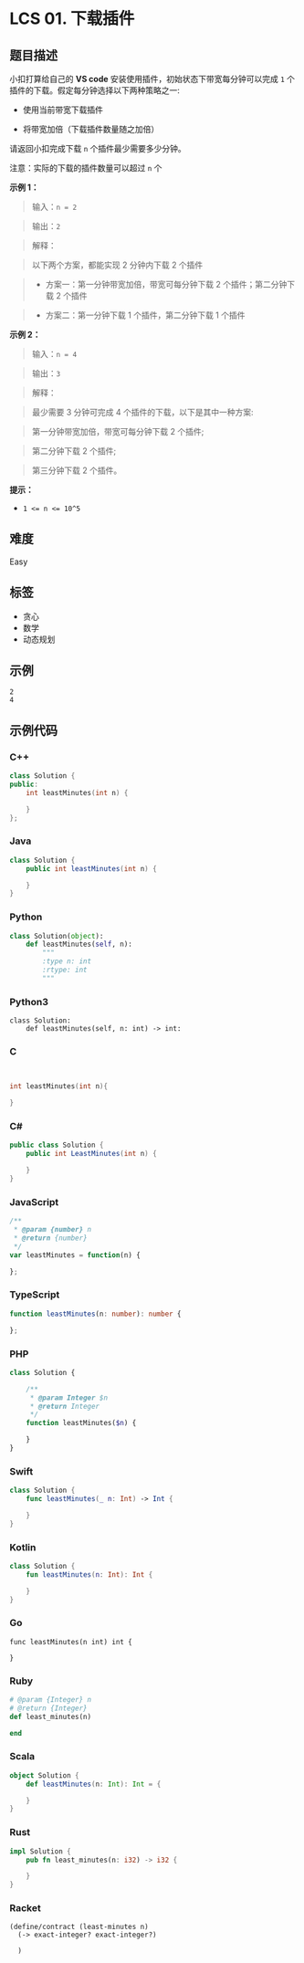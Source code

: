 # LCS 01. 下载插件

## 题目描述

小扣打算给自己的 **VS code** 安装使用插件，初始状态下带宽每分钟可以完成 `1` 个插件的下载。假定每分钟选择以下两种策略之一:
- 使用当前带宽下载插件
- 将带宽加倍（下载插件数量随之加倍）

请返回小扣完成下载 `n` 个插件最少需要多少分钟。

注意：实际的下载的插件数量可以超过 `n` 个


**示例 1：**
>输入：`n = 2`
>
>输出：`2`
>
>解释：
> 以下两个方案，都能实现 2 分钟内下载 2 个插件
>- 方案一：第一分钟带宽加倍，带宽可每分钟下载 2 个插件；第二分钟下载 2 个插件
>- 方案二：第一分钟下载 1 个插件，第二分钟下载 1 个插件

**示例 2：**
>输入：`n = 4`
>
>输出：`3`
>
>解释：
> 最少需要 3 分钟可完成 4 个插件的下载，以下是其中一种方案:
> 第一分钟带宽加倍，带宽可每分钟下载 2 个插件;
> 第二分钟下载 2 个插件;
> 第三分钟下载 2 个插件。



**提示：**
- `1 <= n <= 10^5`


## 难度

Easy

## 标签

- 贪心
- 数学
- 动态规划

## 示例

```
2
4
```

## 示例代码

### C++

```cpp
class Solution {
public:
    int leastMinutes(int n) {

    }
};
```

### Java

```java
class Solution {
    public int leastMinutes(int n) {

    }
}
```

### Python

```python
class Solution(object):
    def leastMinutes(self, n):
        """
        :type n: int
        :rtype: int
        """
```

### Python3

```python3
class Solution:
    def leastMinutes(self, n: int) -> int:
```

### C

```c


int leastMinutes(int n){

}
```

### C#

```csharp
public class Solution {
    public int LeastMinutes(int n) {

    }
}
```

### JavaScript

```javascript
/**
 * @param {number} n
 * @return {number}
 */
var leastMinutes = function(n) {

};
```

### TypeScript

```typescript
function leastMinutes(n: number): number {

};
```

### PHP

```php
class Solution {

    /**
     * @param Integer $n
     * @return Integer
     */
    function leastMinutes($n) {

    }
}
```

### Swift

```swift
class Solution {
    func leastMinutes(_ n: Int) -> Int {

    }
}
```

### Kotlin

```kotlin
class Solution {
    fun leastMinutes(n: Int): Int {

    }
}
```

### Go

```golang
func leastMinutes(n int) int {

}
```

### Ruby

```ruby
# @param {Integer} n
# @return {Integer}
def least_minutes(n)

end
```

### Scala

```scala
object Solution {
    def leastMinutes(n: Int): Int = {

    }
}
```

### Rust

```rust
impl Solution {
    pub fn least_minutes(n: i32) -> i32 {

    }
}
```

### Racket

```racket
(define/contract (least-minutes n)
  (-> exact-integer? exact-integer?)

  )
```

